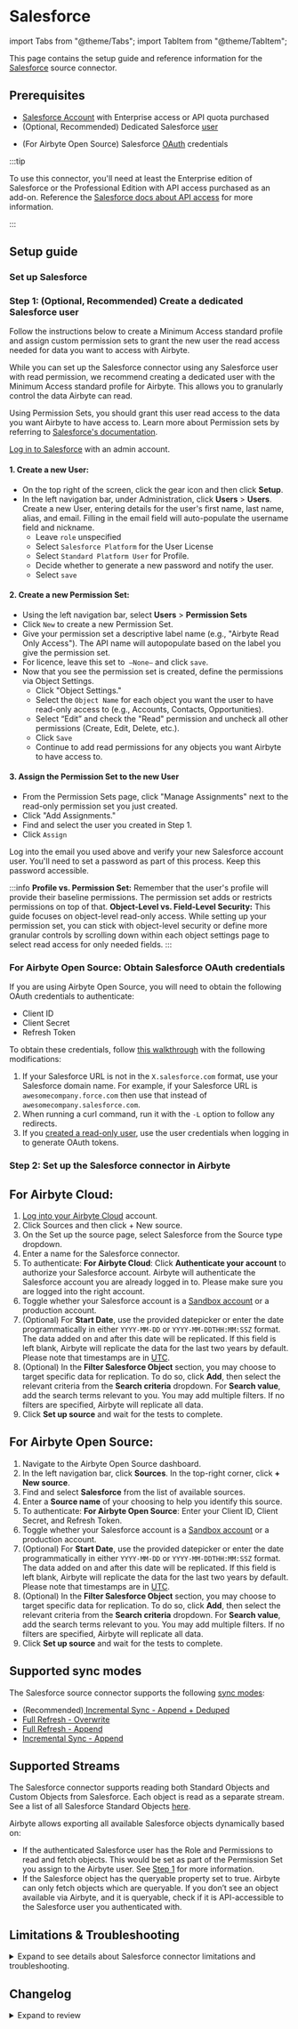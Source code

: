 # Salesforce

import Tabs from "@theme/Tabs";
import TabItem from "@theme/TabItem";

<HideInUI>

This page contains the setup guide and reference information for the [Salesforce](https://www.salesforce.com/) source connector.

</HideInUI>

## Prerequisites

- [Salesforce Account](https://login.salesforce.com/) with Enterprise access or API quota purchased
- (Optional, Recommended) Dedicated Salesforce [user](https://help.salesforce.com/s/articleView?id=adding_new_users.htm&type=5&language=en_US)
<!-- env:oss -->
- (For Airbyte Open Source) Salesforce [OAuth](https://help.salesforce.com/s/articleView?id=sf.remoteaccess_oauth_tokens_scopes.htm&type=5) credentials
<!-- /env:oss -->

:::tip

To use this connector, you'll need at least the Enterprise edition of Salesforce or the Professional Edition with API access purchased as an add-on. Reference the [Salesforce docs about API access](https://help.salesforce.com/s/articleView?id=000385436&type=1) for more information.

:::

## Setup guide

### Set up Salesforce

### Step 1: (Optional, Recommended) Create a dedicated Salesforce user

Follow the instructions below to create a Minimum Access standard profile and assign custom permission sets to grant the new user the read access needed for data you want to access with Airbyte.

While you can set up the Salesforce connector using any Salesforce user with read permission, we recommend creating a dedicated user with the Minimum Access standard profile for Airbyte. This allows you to granularly control the data Airbyte can read.

Using Permission Sets, you should grant this user read access to the data you want Airbyte to have access to. Learn more about Permission sets by referring to [Salesforce's documentation](https://help.salesforce.com/s/articleView?id=sf.perm_sets_overview.htm&type=5).

[Log in to Salesforce](https://login.salesforce.com/) with an admin account.

#### 1. Create a new User:
-  On the top right of the screen, click the gear icon and then click **Setup**.
-  In the left navigation bar, under Administration, click **Users** > **Users**. Create a new User, entering details for the user's first name, last name, alias, and email. Filling in the email field will auto-populate the username field and nickname.
      - Leave `role` unspecified
      - Select `Salesforce Platform` for the User License
      - Select `Standard Platform User` for Profile.
      - Decide whether to generate a new password and notify the user.
      - Select `save`
#### 2. Create a new Permission Set:
-  Using the left navigation bar, select **Users** > **Permission Sets**
- Click `New` to create a new Permission Set.
- Give your permission set a descriptive label name (e.g., "Airbyte Read Only Access"). The API name will autopopulate based on the label you give the permission set.
- For licence, leave this set to` –None—` and click `save`.
- Now that you see the permission set is created, define the permissions via Object Settings.
   - Click "Object Settings."
   - Select the `Object Name` for each object you want the user to have read-only access to (e.g., Accounts, Contacts, Opportunities).
   - Select “Edit” and check the "Read" permission and uncheck all other permissions (Create, Edit, Delete, etc.).
   - Click `Save`
   - Continue to add read permissions for any objects you want Airbyte to have access to.
#### 3. Assign the Permission Set to the new User
- From the Permission Sets page, click "Manage Assignments" next to the read-only permission set you just created.
- Click "Add Assignments."
- Find and select the user you created in Step 1.
- Click `Assign`

Log into the email you used above and verify your new Salesforce account user. You'll need to set a password as part of this process. Keep this password accessible.

:::info
**Profile vs. Permission Set:** Remember that the user's profile will provide their baseline permissions. The permission set adds or restricts permissions on top of that.
**Object-Level vs. Field-Level Security:** This guide focuses on object-level read-only access. While setting up your permission set, you can stick with object-level security or define more granular controls by scrolling down within each object settings page to select read access for only needed fields.
:::

<!-- env:oss -->

### For Airbyte Open Source: Obtain Salesforce OAuth credentials

If you are using Airbyte Open Source, you will need to obtain the following OAuth credentials to authenticate:

- Client ID
- Client Secret
- Refresh Token

To obtain these credentials, follow [this walkthrough](https://medium.com/@bpmmendis94/obtain-access-refresh-tokens-from-salesforce-rest-api-a324fe4ccd9b) with the following modifications:

1.  If your Salesforce URL is not in the `X.salesforce.com` format, use your Salesforce domain name. For example, if your Salesforce URL is `awesomecompany.force.com` then use that instead of `awesomecompany.salesforce.com`.
2.  When running a curl command, run it with the `-L` option to follow any redirects.
3.  If you [created a read-only user](https://docs.google.com/document/d/1wZR8pz4MRdc2zUculc9IqoF8JxN87U40IqVnTtcqdrI/edit#heading=h.w5v6h7b2a9y4), use the user credentials when logging in to generate OAuth tokens.

<!-- /env:oss -->

### Step 2: Set up the Salesforce connector in Airbyte

<!-- env:cloud -->

## For Airbyte Cloud:

1. [Log into your Airbyte Cloud](https://cloud.airbyte.com/workspaces) account.
2. Click Sources and then click + New source.
3. On the Set up the source page, select Salesforce from the Source type dropdown.
4. Enter a name for the Salesforce connector.
5. To authenticate:
   **For Airbyte Cloud**: Click **Authenticate your account** to authorize your Salesforce account. Airbyte will authenticate the Salesforce account you are already logged in to. Please make sure you are logged into the right account.
6. Toggle whether your Salesforce account is a [Sandbox account](https://help.salesforce.com/s/articleView?id=sf.deploy_sandboxes_parent.htm&type=5) or a production account.
7. (Optional) For **Start Date**, use the provided datepicker or enter the date programmatically in either `YYYY-MM-DD` or `YYYY-MM-DDTHH:MM:SSZ` format. The data added on and after this date will be replicated. If this field is left blank, Airbyte will replicate the data for the last two years by default. Please note that timestamps are in [UTC](https://www.utctime.net/).
8. (Optional) In the **Filter Salesforce Object** section, you may choose to target specific data for replication. To do so, click **Add**, then select the relevant criteria from the **Search criteria** dropdown. For **Search value**, add the search terms relevant to you. You may add multiple filters. If no filters are specified, Airbyte will replicate all data.
9. Click **Set up source** and wait for the tests to complete.

<!-- /env:cloud -->

<!-- env:oss -->

## For Airbyte Open Source:

1. Navigate to the Airbyte Open Source dashboard.
2. In the left navigation bar, click **Sources**. In the top-right corner, click **+ New source**.
3. Find and select **Salesforce** from the list of available sources.
4. Enter a **Source name** of your choosing to help you identify this source.
5. To authenticate:
   **For Airbyte Open Source**: Enter your Client ID, Client Secret, and Refresh Token.
6. Toggle whether your Salesforce account is a [Sandbox account](https://help.salesforce.com/s/articleView?id=sf.deploy_sandboxes_parent.htm&type=5) or a production account.
7. (Optional) For **Start Date**, use the provided datepicker or enter the date programmatically in either `YYYY-MM-DD` or `YYYY-MM-DDTHH:MM:SSZ` format. The data added on and after this date will be replicated. If this field is left blank, Airbyte will replicate the data for the last two years by default. Please note that timestamps are in [UTC](https://www.utctime.net/).
8. (Optional) In the **Filter Salesforce Object** section, you may choose to target specific data for replication. To do so, click **Add**, then select the relevant criteria from the **Search criteria** dropdown. For **Search value**, add the search terms relevant to you. You may add multiple filters. If no filters are specified, Airbyte will replicate all data.
9. Click **Set up source** and wait for the tests to complete.

<!-- /env:oss -->

<HideInUI>

## Supported sync modes

The Salesforce source connector supports the following [sync modes](https://docs.airbyte.com/cloud/core-concepts/#connection-sync-modes):

- (Recommended)[ Incremental Sync - Append + Deduped](https://docs.airbyte.com/understanding-airbyte/connections/incremental-append-deduped)
- [Full Refresh - Overwrite](https://docs.airbyte.com/understanding-airbyte/connections/full-refresh-overwrite/)
- [Full Refresh - Append](https://docs.airbyte.com/understanding-airbyte/connections/full-refresh-append)
- [Incremental Sync - Append](https://docs.airbyte.com/understanding-airbyte/connections/incremental-append)

## Supported Streams

The Salesforce connector supports reading both Standard Objects and Custom Objects from Salesforce. Each object is read as a separate stream. See a list of all Salesforce Standard Objects [here](https://developer.salesforce.com/docs/atlas.en-us.object_reference.meta/object_reference/sforce_api_objects_list.htm).

Airbyte allows exporting all available Salesforce objects dynamically based on:

- If the authenticated Salesforce user has the Role and Permissions to read and fetch objects. This would be set as part of the Permission Set you assign to the Airbyte user. See [Step 1](#step-1-optional-recommended-create-a-dedicated-salesforce-user) for more information.
- If the Salesforce object has the queryable property set to true. Airbyte can only fetch objects which are queryable. If you don’t see an object available via Airbyte, and it is queryable, check if it is API-accessible to the Salesforce user you authenticated with.

## Limitations & Troubleshooting

<details>
<summary>
Expand to see details about Salesforce connector limitations and troubleshooting.
</summary>

### Connector limitations

#### Rate limiting

The Salesforce connector is restricted by Salesforce’s [Daily Rate Limits](https://developer.salesforce.com/docs/atlas.en-us.salesforce_app_limits_cheatsheet.meta/salesforce_app_limits_cheatsheet/salesforce_app_limits_platform_api.htm). The connector syncs data until it hits the daily rate limit, then ends the sync early with success status, and starts the next sync from where it left off. Note that picking up from where it ends will work only for incremental sync, which is why we recommend using the [Incremental Sync - Append + Deduped](https://docs.airbyte.com/understanding-airbyte/connections/incremental-append-deduped) sync mode.

#### A note on the BULK API vs REST API and their limitations

## Syncing Formula Fields

The Salesforce connector syncs formula field outputs from Salesforce. If the formula of a field changes in Salesforce and no other field on the record is updated, you will need to reset the stream and sync a historical backfill to pull in all the updated values of the field.

## Syncing Deletes

The Salesforce connector supports retrieving deleted records from the Salesforce recycle bin. For the streams which support it, a deleted record will be marked with `isDeleted=true`. To find out more about how Salesforce manages records in the recycle bin, please visit their [docs](https://help.salesforce.com/s/articleView?id=sf.home_delete.htm&type=5).

## Usage of the BULK API vs REST API

Salesforce allows extracting data using either the [BULK API](https://developer.salesforce.com/docs/atlas.en-us.236.0.api_asynch.meta/api_asynch/asynch_api_intro.htm) or [REST API](https://developer.salesforce.com/docs/atlas.en-us.api_rest.meta/api_rest/intro_what_is_rest_api.htm). To achieve fast performance, Salesforce recommends using the BULK API for extracting larger amounts of data (more than 2,000 records). For this reason, the Salesforce connector uses the BULK API by default to extract any Salesforce objects, unless any of the following conditions are met:

- The Salesforce object has columns which are unsupported by the BULK API, like columns with a `base64` or `complexvalue` type
- The Salesforce object is not supported by BULK API. In this case we sync the objects via the REST API which will occasionally cost more of your API quota. This includes the following objects:
  - AcceptedEventRelation
  - Attachment
  - CaseStatus
  - ContractStatus
  - DeclinedEventRelation
  - FieldSecurityClassification
  - KnowledgeArticle
  - KnowledgeArticleVersion
  - KnowledgeArticleVersionHistory
  - KnowledgeArticleViewStat
  - KnowledgeArticleVoteStat
  - OrderStatus
  - PartnerRole
  - RecentlyViewed
  - ServiceAppointmentStatus
  - ShiftStatus
  - SolutionStatus
  - TaskPriority
  - TaskStatus
  - UndecidedEventRelation

More information on the differences between various Salesforce APIs can be found [here](https://help.salesforce.com/s/articleView?id=sf.integrate_what_is_api.htm&type=5).

:::info Force Using Bulk API
If you set the `Force Use Bulk API` option to `true`, the connector will ignore unsupported properties and sync Stream using BULK API.
:::

### Troubleshooting

#### Tutorials

Now that you have set up the Salesforce source connector, check out the following Salesforce tutorials:

- [Replicate Salesforce data to BigQuery](https://airbyte.com/tutorials/replicate-salesforce-data-to-bigquery)
- [Replicate Salesforce and Zendesk data to Keen for unified analytics](https://airbyte.com/tutorials/salesforce-zendesk-analytics)

* Check out common troubleshooting issues for the Salesforce source connector on our [Airbyte Forum](https://github.com/airbytehq/airbyte/discussions).

</details>

## Changelog

<details>
  <summary>Expand to review</summary>

| Version | Date       | Pull Request                                             | Subject                                                                                                                             |
|:--------|:-----------|:---------------------------------------------------------|:------------------------------------------------------------------------------------------------------------------------------------|
| 2.6.2 | 2024-10-10 | [](https://github.com/airbytehq/airbyte/pull/) | Bump minimum CDK to 5.10.2 |
| 2.6.1 | 2024-10-05 | [46436](https://github.com/airbytehq/airbyte/pull/46436) | Update dependencies, including CDK fix in v5.10.2 |
| 2.6.0 | 2024-10-02 | [45678](https://github.com/airbytehq/airbyte/pull/45678) | Have bulk streams use CDK components |
| 2.5.34 | 2024-09-28 | [46187](https://github.com/airbytehq/airbyte/pull/46187) | Update dependencies |
| 2.5.33 | 2024-09-21 | [45779](https://github.com/airbytehq/airbyte/pull/45779) | Update dependencies |
| 2.5.32 | 2024-09-14 | [45579](https://github.com/airbytehq/airbyte/pull/45579) | Update dependencies |
| 2.5.31 | 2024-09-07 | [45329](https://github.com/airbytehq/airbyte/pull/45329) | Update dependencies |
| 2.5.30 | 2024-08-31 | [44959](https://github.com/airbytehq/airbyte/pull/44959) | Update dependencies |
| 2.5.29 | 2024-08-24 | [44747](https://github.com/airbytehq/airbyte/pull/44747) | Update dependencies |
| 2.5.28 | 2024-08-17 | [44327](https://github.com/airbytehq/airbyte/pull/44327) | Update dependencies |
| 2.5.27 | 2024-08-12 | [43732](https://github.com/airbytehq/airbyte/pull/43732) | Update dependencies |
| 2.5.26 | 2024-08-10 | [43673](https://github.com/airbytehq/airbyte/pull/43673) | Update dependencies |
| 2.5.25 | 2024-08-03 | [43211](https://github.com/airbytehq/airbyte/pull/43211) | Update dependencies |
| 2.5.24 | 2024-07-27 | [42685](https://github.com/airbytehq/airbyte/pull/42685) | Update dependencies |
| 2.5.23 | 2024-07-20 | [42166](https://github.com/airbytehq/airbyte/pull/42166) | Update dependencies |
| 2.5.22 | 2024-07-13 | [41752](https://github.com/airbytehq/airbyte/pull/41752) | Update dependencies |
| 2.5.21 | 2024-07-10 | [41529](https://github.com/airbytehq/airbyte/pull/41529) | Update dependencies |
| 2.5.20 | 2024-07-09 | [41255](https://github.com/airbytehq/airbyte/pull/41255) | Update dependencies |
| 2.5.19 | 2024-07-08 | [41043](https://github.com/airbytehq/airbyte/pull/41043) | Use the latest `CDK` version possible |
| 2.5.18 | 2024-07-06 | [40835](https://github.com/airbytehq/airbyte/pull/40835) | Update dependencies |
| 2.5.17 | 2024-06-25 | [40329](https://github.com/airbytehq/airbyte/pull/40329) | Update dependencies |
| 2.5.16 | 2024-06-21 | [39927](https://github.com/airbytehq/airbyte/pull/39927) | Update dependencies |
| 2.5.15 | 2024-06-16 | [39517](https://github.com/airbytehq/airbyte/pull/39517) | Salesforce refactor: add CheckpointMixin for state management |
| 2.5.14 | 2024-06-06 | [39269](https://github.com/airbytehq/airbyte/pull/39269) | [autopull] Upgrade base image to v1.2.2 |
| 2.5.13 | 2024-05-23 | [38563](https://github.com/airbytehq/airbyte/pull/38563) | Use HttpClient to perform HTTP requests for bulk, authentication and schema discovery |
| 2.5.12 | 2024-05-16 | [38255](https://github.com/airbytehq/airbyte/pull/38255) | Replace AirbyteLogger with logging.Logger |
| 2.5.11 | 2024-05-09 | [38205](https://github.com/airbytehq/airbyte/pull/38205) | Use new delete method of HttpMocker for test_bulk_stream |
| 2.5.10 | 2024-05-09 | [38065](https://github.com/airbytehq/airbyte/pull/38065) | Replace deprecated authentication mechanism to up-to-date one |
| 2.5.9 | 2024-05-02 | [37749](https://github.com/airbytehq/airbyte/pull/37749) | Adding mock server tests for bulk streams |
| 2.5.8 | 2024-04-30 | [37340](https://github.com/airbytehq/airbyte/pull/37340) | Source Salesforce: reduce info logs |
| 2.5.7 | 2024-04-24 | [36657](https://github.com/airbytehq/airbyte/pull/36657) | Schema descriptions |
| 2.5.6 | 2024-04-19 | [37448](https://github.com/airbytehq/airbyte/pull/37448) | Ensure AirbyteTracedException in concurrent CDK are emitted with the right type |
| 2.5.5   | 2024-04-18 | [37392](https://github.com/airbytehq/airbyte/pull/37419) | Ensure python return code != 0 in case of error                                                                                     |
| 2.5.4   | 2024-04-18 | [37392](https://github.com/airbytehq/airbyte/pull/37392) | Update CDK version to have partitioned state fix                                                                                    |
| 2.5.3   | 2024-04-17 | [37376](https://github.com/airbytehq/airbyte/pull/37376) | Improve rate limit error message during check command                                                                               |
| 2.5.2   | 2024-04-15 | [37105](https://github.com/airbytehq/airbyte/pull/37105) | Raise error when schema generation fails                                                                                            |
| 2.5.1   | 2024-04-11 | [37001](https://github.com/airbytehq/airbyte/pull/37001) | Update airbyte-cdk to flush print buffer for every message                                                                          |
| 2.5.0   | 2024-04-11 | [36942](https://github.com/airbytehq/airbyte/pull/36942) | Move Salesforce to partitioned state in order to avoid stuck syncs                                                                  |
| 2.4.4   | 2024-04-08 | [36901](https://github.com/airbytehq/airbyte/pull/36901) | Upgrade CDK for empty internal_message empty when ExceptionWithDisplayMessage raised                                                |
| 2.4.3   | 2024-04-08 | [36885](https://github.com/airbytehq/airbyte/pull/36885) | Add missing retry on REST API                                                                                                       |
| 2.4.2   | 2024-04-05 | [36862](https://github.com/airbytehq/airbyte/pull/36862) | Upgrade CDK for updated error messaging regarding missing streams                                                                   |
| 2.4.1   | 2024-04-03 | [36385](https://github.com/airbytehq/airbyte/pull/36385) | Retry HTTP requests and jobs on various cases                                                                                       |
| 2.4.0   | 2024-03-12 | [35978](https://github.com/airbytehq/airbyte/pull/35978) | Upgrade CDK to start emitting record counts with state and full refresh state                                                       |
| 2.3.3   | 2024-03-04 | [35791](https://github.com/airbytehq/airbyte/pull/35791) | Fix memory leak (OOM)                                                                                                               |
| 2.3.2   | 2024-02-19 | [35421](https://github.com/airbytehq/airbyte/pull/35421) | Add Stream Slice Step option to specification                                                                                       |
| 2.3.1   | 2024-02-12 | [35147](https://github.com/airbytehq/airbyte/pull/35147) | Manage dependencies with Poetry.                                                                                                    |
| 2.3.0   | 2023-12-15 | [33522](https://github.com/airbytehq/airbyte/pull/33522) | Sync streams concurrently in all sync modes                                                                                         |
| 2.2.2   | 2024-01-04 | [33936](https://github.com/airbytehq/airbyte/pull/33936) | Prepare for airbyte-lib                                                                                                             |
| 2.2.1   | 2023-12-12 | [33342](https://github.com/airbytehq/airbyte/pull/33342) | Added new ContentDocumentLink stream                                                                                                |
| 2.2.0   | 2023-12-12 | [33350](https://github.com/airbytehq/airbyte/pull/33350) | Sync streams concurrently on full refresh                                                                                           |
| 2.1.6   | 2023-11-28 | [32535](https://github.com/airbytehq/airbyte/pull/32535) | Run full refresh syncs concurrently                                                                                                 |
| 2.1.5   | 2023-10-18 | [31543](https://github.com/airbytehq/airbyte/pull/31543) | Base image migration: remove Dockerfile and use the python-connector-base image                                                     |
| 2.1.4   | 2023-08-17 | [29538](https://github.com/airbytehq/airbyte/pull/29538) | Fix encoding guess                                                                                                                  |
| 2.1.3   | 2023-08-17 | [29500](https://github.com/airbytehq/airbyte/pull/29500) | handle expired refresh token error                                                                                                  |
| 2.1.2   | 2023-08-10 | [28781](https://github.com/airbytehq/airbyte/pull/28781) | Fix pagination for BULK API jobs; Add option to force use BULK API                                                                  |
| 2.1.1   | 2023-07-06 | [28021](https://github.com/airbytehq/airbyte/pull/28021) | Several Vulnerabilities Fixes; switched to use alpine instead of slim, CVE-2022-40897, CVE-2023-29383, CVE-2023-31484, CVE-2016-2781 |
| 2.1.0   | 2023-06-26 | [27726](https://github.com/airbytehq/airbyte/pull/27726) | License Update: Elv2                                                                                                                |
| 2.0.14  | 2023-05-04 | [25794](https://github.com/airbytehq/airbyte/pull/25794) | Avoid pandas inferring wrong data types by forcing all data type as object                                                          |
| 2.0.13  | 2023-04-30 | [25700](https://github.com/airbytehq/airbyte/pull/25700) | Remove pagination and query limits                                                                                                  |
| 2.0.12  | 2023-04-25 | [25507](https://github.com/airbytehq/airbyte/pull/25507) | Update API version to 57                                                                                                            |
| 2.0.11  | 2023-04-20 | [25352](https://github.com/airbytehq/airbyte/pull/25352) | Update API version to 53                                                                                                            |
| 2.0.10  | 2023-04-05 | [24888](https://github.com/airbytehq/airbyte/pull/24888) | Add more frequent checkpointing                                                                                                     |
| 2.0.9   | 2023-03-29 | [24660](https://github.com/airbytehq/airbyte/pull/24660) | Set default start_date. Sync for last two years if start date is not present in config                                              |
| 2.0.8   | 2023-03-30 | [24690](https://github.com/airbytehq/airbyte/pull/24690) | Handle rate limit for bulk operations                                                                                               |
| 2.0.7   | 2023-03-14 | [24071](https://github.com/airbytehq/airbyte/pull/24071) | Remove regex pattern for start_date, use format validation instead                                                                  |
| 2.0.6   | 2023-03-03 | [22891](https://github.com/airbytehq/airbyte/pull/22891) | Specified date formatting in specification                                                                                          |
| 2.0.5   | 2023-03-01 | [23610](https://github.com/airbytehq/airbyte/pull/23610) | Handle different Salesforce page size for different queries                                                                         |
| 2.0.4   | 2023-02-24 | [22636](https://github.com/airbytehq/airbyte/pull/22636) | Turn on default HttpAvailabilityStrategy for all streams that are not of class BulkSalesforceStream                                 |
| 2.0.3   | 2023-02-17 | [23190](https://github.com/airbytehq/airbyte/pull/23190) | In case properties are chunked, fetch primary key in every chunk                                                                    |
| 2.0.2   | 2023-02-13 | [22896](https://github.com/airbytehq/airbyte/pull/22896) | Count the URL length based on encoded params                                                                                        |
| 2.0.1   | 2023-02-08 | [22597](https://github.com/airbytehq/airbyte/pull/22597) | Make multiple requests if a REST stream has too many properties                                                                     |
| 2.0.0   | 2023-02-02 | [22322](https://github.com/airbytehq/airbyte/pull/22322) | Remove `ActivityMetricRollup` stream                                                                                                |
| 1.0.30  | 2023-01-27 | [22016](https://github.com/airbytehq/airbyte/pull/22016) | Set `AvailabilityStrategy` for streams explicitly to `None`                                                                         |
| 1.0.29  | 2023-01-05 | [20886](https://github.com/airbytehq/airbyte/pull/20886) | Remove `ActivityMetric` stream                                                                                                      |
| 1.0.28  | 2022-12-29 | [20927](https://github.com/airbytehq/airbyte/pull/20927) | Fix tests; add expected records                                                                                                     |
| 1.0.27  | 2022-11-29 | [19869](https://github.com/airbytehq/airbyte/pull/19869) | Remove `AccountHistory` from unsupported BULK streams                                                                               |
| 1.0.26  | 2022-11-15 | [19286](https://github.com/airbytehq/airbyte/pull/19286) | Bugfix: fallback to REST API if entity is not supported by BULK API                                                                 |
| 1.0.25  | 2022-11-13 | [19294](https://github.com/airbytehq/airbyte/pull/19294) | Use the correct encoding for non UTF-8 objects and data                                                                             |
| 1.0.24  | 2022-11-01 | [18799](https://github.com/airbytehq/airbyte/pull/18799) | Update list of unsupported Bulk API objects                                                                                         |
| 1.0.23  | 2022-11-01 | [18753](https://github.com/airbytehq/airbyte/pull/18753) | Add error_display_message for ConnectionError                                                                                       |
| 1.0.22  | 2022-10-12 | [17615](https://github.com/airbytehq/airbyte/pull/17615) | Make paging work, if `cursor_field` is not changed inside one page                                                                  |
| 1.0.21  | 2022-10-10 | [17778](https://github.com/airbytehq/airbyte/pull/17778) | Add `EventWhoRelation` to the list of unsupported Bulk API objects.                                                                 |
| 1.0.20  | 2022-09-30 | [17453](https://github.com/airbytehq/airbyte/pull/17453) | Check objects that are not supported by the Bulk API (v52.0)                                                                        |
| 1.0.19  | 2022-09-29 | [17314](https://github.com/airbytehq/airbyte/pull/17314) | Fixed bug with decoding response                                                                                                    |
| 1.0.18  | 2022-09-28 | [17304](https://github.com/airbytehq/airbyte/pull/17304) | Migrate to per-stream states.                                                                                                       |
| 1.0.17  | 2022-09-23 | [17094](https://github.com/airbytehq/airbyte/pull/17094) | Tune connection check: fetch a list of available streams                                                                            |
| 1.0.16  | 2022-09-21 | [17001](https://github.com/airbytehq/airbyte/pull/17001) | Improve writing file of decode                                                                                                      |
| 1.0.15  | 2022-08-30 | [16086](https://github.com/airbytehq/airbyte/pull/16086) | Improve API type detection                                                                                                          |
| 1.0.14  | 2022-08-29 | [16119](https://github.com/airbytehq/airbyte/pull/16119) | Exclude `KnowledgeArticleVersion` from using bulk API                                                                               |
| 1.0.13  | 2022-08-23 | [15901](https://github.com/airbytehq/airbyte/pull/15901) | Exclude `KnowledgeArticle` from using bulk API                                                                                      |
| 1.0.12  | 2022-08-09 | [15444](https://github.com/airbytehq/airbyte/pull/15444) | Fixed bug when `Bulk Job` was timeout by the connector, but remained running on the server                                          |
| 1.0.11  | 2022-07-07 | [13729](https://github.com/airbytehq/airbyte/pull/13729) | Improve configuration field descriptions                                                                                            |
| 1.0.10  | 2022-06-09 | [13658](https://github.com/airbytehq/airbyte/pull/13658) | Correct logic to sync stream larger than page size                                                                                  |
| 1.0.9   | 2022-05-06 | [12685](https://github.com/airbytehq/airbyte/pull/12685) | Update CDK to v0.1.56 to emit an `AirbyeTraceMessage` on uncaught exceptions                                                        |
| 1.0.8   | 2022-05-04 | [12576](https://github.com/airbytehq/airbyte/pull/12576) | Decode responses as utf-8 and fallback to ISO-8859-1 if needed                                                                      |
| 1.0.7   | 2022-05-03 | [12552](https://github.com/airbytehq/airbyte/pull/12552) | Decode responses as ISO-8859-1 instead of utf-8                                                                                     |
| 1.0.6   | 2022-04-27 | [12335](https://github.com/airbytehq/airbyte/pull/12335) | Adding fixtures to mock time.sleep for connectors that explicitly sleep                                                             |
| 1.0.5   | 2022-04-25 | [12304](https://github.com/airbytehq/airbyte/pull/12304) | Add `Describe` stream                                                                                                               |
| 1.0.4   | 2022-04-20 | [12230](https://github.com/airbytehq/airbyte/pull/12230) | Update connector to use a `spec.yaml`                                                                                               |
| 1.0.3   | 2022-04-04 | [11692](https://github.com/airbytehq/airbyte/pull/11692) | Optimised memory usage for `BULK` API calls                                                                                         |
| 1.0.2   | 2022-03-01 | [10751](https://github.com/airbytehq/airbyte/pull/10751) | Fix broken link anchor in connector configuration                                                                                   |
| 1.0.1   | 2022-02-27 | [10679](https://github.com/airbytehq/airbyte/pull/10679) | Reorganize input parameter order on the UI                                                                                          |
| 1.0.0   | 2022-02-27 | [10516](https://github.com/airbytehq/airbyte/pull/10516) | Speed up schema discovery by using parallelism                                                                                      |
| 0.1.23  | 2022-02-10 | [10141](https://github.com/airbytehq/airbyte/pull/10141) | Processing of failed jobs                                                                                                           |
| 0.1.22  | 2022-02-02 | [10012](https://github.com/airbytehq/airbyte/pull/10012) | Increase CSV field_size_limit                                                                                                       |
| 0.1.21  | 2022-01-28 | [9499](https://github.com/airbytehq/airbyte/pull/9499)   | If a sync reaches daily rate limit it ends the sync early with success status. Read more in `Performance considerations` section    |
| 0.1.20  | 2022-01-26 | [9757](https://github.com/airbytehq/airbyte/pull/9757)   | Parse CSV with "unix" dialect                                                                                                       |
| 0.1.19  | 2022-01-25 | [8617](https://github.com/airbytehq/airbyte/pull/8617)   | Update connector fields title/description                                                                                           |
| 0.1.18  | 2022-01-20 | [9478](https://github.com/airbytehq/airbyte/pull/9478)   | Add available stream filtering by `queryable` flag                                                                                  |
| 0.1.17  | 2022-01-19 | [9302](https://github.com/airbytehq/airbyte/pull/9302)   | Deprecate API Type parameter                                                                                                        |
| 0.1.16  | 2022-01-18 | [9151](https://github.com/airbytehq/airbyte/pull/9151)   | Fix pagination in REST API streams                                                                                                  |
| 0.1.15  | 2022-01-11 | [9409](https://github.com/airbytehq/airbyte/pull/9409)   | Correcting the presence of an extra `else` handler in the error handling                                                            |
| 0.1.14  | 2022-01-11 | [9386](https://github.com/airbytehq/airbyte/pull/9386)   | Handling 400 error, while `sobject` doesn't support `query` or `queryAll` requests                                                  |
| 0.1.13  | 2022-01-11 | [8797](https://github.com/airbytehq/airbyte/pull/8797)   | Switched from authSpecification to advanced_auth in specefication                                                                   |
| 0.1.12  | 2021-12-23 | [8871](https://github.com/airbytehq/airbyte/pull/8871)   | Fix `examples` for new field in specification                                                                                       |
| 0.1.11  | 2021-12-23 | [8871](https://github.com/airbytehq/airbyte/pull/8871)   | Add the ability to filter streams by user                                                                                           |
| 0.1.10  | 2021-12-23 | [9005](https://github.com/airbytehq/airbyte/pull/9005)   | Handling 400 error when a stream is not queryable                                                                                   |
| 0.1.9   | 2021-12-07 | [8405](https://github.com/airbytehq/airbyte/pull/8405)   | Filter 'null' byte(s) in HTTP responses                                                                                             |
| 0.1.8   | 2021-11-30 | [8191](https://github.com/airbytehq/airbyte/pull/8191)   | Make `start_date` optional and change its format to `YYYY-MM-DD`                                                                    |
| 0.1.7   | 2021-11-24 | [8206](https://github.com/airbytehq/airbyte/pull/8206)   | Handling 400 error when trying to create a job for sync using Bulk API.                                                             |
| 0.1.6   | 2021-11-16 | [8009](https://github.com/airbytehq/airbyte/pull/8009)   | Fix retring of BULK jobs                                                                                                            |
| 0.1.5   | 2021-11-15 | [7885](https://github.com/airbytehq/airbyte/pull/7885)   | Add `Transform` for output records                                                                                                  |
| 0.1.4   | 2021-11-09 | [7778](https://github.com/airbytehq/airbyte/pull/7778)   | Fix types for `anyType` fields                                                                                                      |
| 0.1.3   | 2021-11-06 | [7592](https://github.com/airbytehq/airbyte/pull/7592)   | Fix getting `anyType` fields using BULK API                                                                                         |
| 0.1.2   | 2021-09-30 | [6438](https://github.com/airbytehq/airbyte/pull/6438)   | Annotate Oauth2 flow initialization parameters in connector specification                                                           |
| 0.1.1   | 2021-09-21 | [6209](https://github.com/airbytehq/airbyte/pull/6209)   | Fix bug with pagination for BULK API                                                                                                |
| 0.1.0   | 2021-09-08 | [5619](https://github.com/airbytehq/airbyte/pull/5619)   | Salesforce Aitbyte-Native Connector                                                                                                 |

</details>

</HideInUI>

